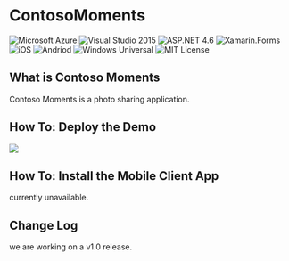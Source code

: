 # ContosoMoments

![Microsoft Azure](https://img.shields.io/badge/platform-Azure-00abec.svg?style=flat-square)
![Visual Studio 2015](https://img.shields.io/badge/Visual%20Studio-2015-373277.svg?style=flat-square)
![ASP.NET 4.6](https://img.shields.io/badge/ASP.NET-4.6-blue.svg?style=flat-square)
![Xamarin.Forms](https://img.shields.io/badge/Xamarin.Forms-2.0-1faece.svg?style=flat-square)
![iOS](https://img.shields.io/badge/platform-iOS-lightgrey.svg?style=flat-square)
![Andriod](https://img.shields.io/badge/platform-Andriod-green.svg?style=flat-square)
![Windows Universal](https://img.shields.io/badge/platform-Windows-0078D7.svg?style=flat-square)
![MIT License](https://img.shields.io/badge/license-MIT-blue.svg?style=flat-square)

## What is Contoso Moments

Contoso Moments is a photo sharing application.

## How To: Deploy the Demo

<a href="https://azuredeploy.net/?repository=https://github.com/azure-appservice-samples/ContosoMoments/" target="_blank">
    <img src="http://azuredeploy.net/deploybutton.png"/>
</a>

## How To: Install the Mobile Client App

currently unavailable.

## Change Log

we are working on a v1.0 release.
